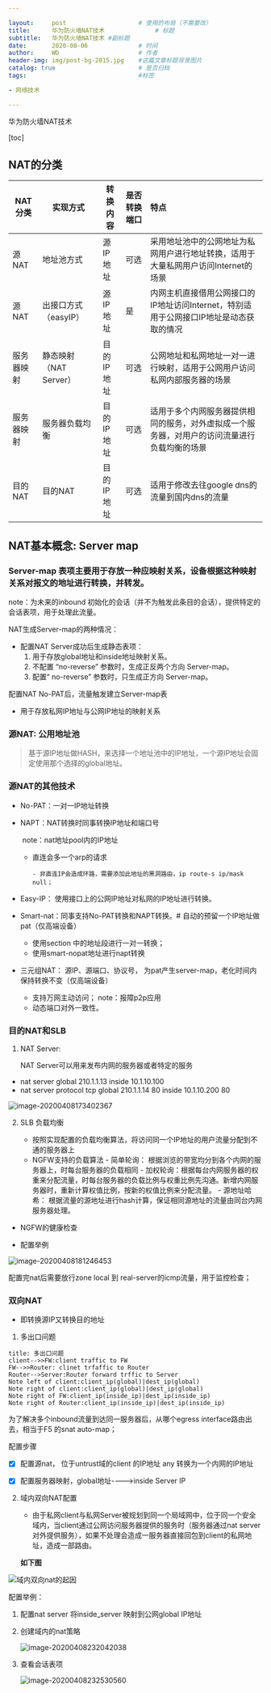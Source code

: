 ```yaml
---

layout:     post   				    # 使用的布局（不需要改）
title:      华为防火墙NAT技术 				# 标题 
subtitle:   华为防火墙NAT技术 #副标题
date:       2020-08-06 				# 时间
author:     WD 						# 作者
header-img: img/post-bg-2015.jpg 	#这篇文章标题背景图片
catalog: true 						# 是否归档
tags:								#标签

- 网络技术

---
```




华为防火墙NAT技术

[toc]



## NAT的分类

| NAT 分类   | 实现方式               | 转换内容   | 是否转换端口 | 特点                                                         |
| ---------- | ---------------------- | ---------- | ------------ | :----------------------------------------------------------- |
| 源NAT      | 地址池方式             | 源IP地址   | 可选         | 采用地址池中的公网地址为私网用户进行地址转换，适用于大量私网用户访问Internet的场景 |
| 源NAT      | 出接口方式（easyIP）   | 源IP地址   | 是           | 内网主机直接借用公网接口的IP地址访问Internet，特别适用于公网接口IP地址是动态获取的情况 |
| 服务器映射 | 静态映射（NAT Server） | 目的IP地址 | 可选         | 公网地址和私网地址一对一进行映射，适用于公网用户访问私网内部服务器的场景 |
| 服务器映射 | 服务器负载均衡         | 目的IP地址 | 可选         | 适用于多个内网服务器提供相同的服务，对外虚拟成一个服务器，对用户的访问流量进行负载均衡的场景 |
| 目的NAT    | 目的NAT                | 目的IP地址 | 可选         | 适用于修改去往google dns的流量到国内dns的流量                |



## NAT基本概念: Server map

### Server-map 表项主要用于存放一种应映射关系，设备根据这种映射关系对报文的地址进行转换，并转发。

note：为未来的inbound 初始化的会话（并不为触发此条目的会话），提供特定的会话表项，用于处理此流量。

NAT生成Server-map的两种情况：

- 配置NAT Server成功后生成静态表项：
  1. 用于存放global地址和inside地址映射关系。
  2. 不配置 “no-reverse” 参数时，生成正反两个方向 Server-map。
  3. 配置“ no-reverse” 参数时，只生成正方向 Server-map。

配置NAT No-PAT后，流量触发建立Server-map表

- 用于存放私网IP地址与公网IP地址的映射关系

### 源NAT:  公用地址池

> 基于源IP地址做HASH，来选择一个地址池中的IP地址，一个源IP地址会固定使用那个选择的global地址。

### 源NAT的其他技术

- No-PAT：一对一IP地址转换

- NAPT：NAT转换时同事转换IP地址和端口号

  ​	note：nat地址pool内的IP地址

  - 直连会多一个arp的请求

  		- 非直连IP会造成环路，需要添加此地址的黑洞路由，ip route-s ip/mask null；

- Easy-IP： 使用接口上的公网IP地址对私网的IP地址进行转换。

- Smart-nat：同事支持No-PAT转换和NAPT转换。# 自动的预留一个IP地址做pat（仅高端设备）

  - 使用section 中的地址段进行一对一转换；
  - 使用smart-nopat地址进行napt转换

- 三元组NAT： 源IP、源端口、协议号， 为pat产生server-map，老化时间内保持转换不变（仅高端设备）

  - 支持万网主动访问； note：报障p2p应用
  - 动态端口对外一致性。



### 目的NAT和SLB

1. NAT Server: 

   NAT Server可以用来发布内网的服务器或者特定的服务

- nat server global 210.1.1.13 inside 10.1.10.100
- nat server protocol tcp global 210.1.1.14 80 inside 10.1.10.200 80

![image-20200408173402367](..\img\image-20200408173402367.png)



2. SLB 负载均衡

    - 按照实现配置的负载均衡算法，将访问同一个IP地址的用户流量分配到不通的服务器上
   - NGFW支持的负载算法
         - 简单轮询： 根据浏览的带宽均分到各个内网的服务器上，时每台服务器的负载相同
         - 加权轮询：根据每台内网服务器的权重来分配流量，时每台服务器的负载比例与权重比例先沟通。新增内网服务器时，重新计算权值比例，按新的权值比例来分配流量。
         - 源地址哈希： 根据流量的源地址进行hash计算，保证相同源地址的流量由同台内网服务器处理。
- NGFW的健康检查

- 配置举例

![image-20200408181246453](..\img\image-20200408181246453.png)

配置完nat后需要放行zone local 到  real-server的icmp流量，用于监控检查；

### 双向NAT

- 即转换源IP又转换目的地址

1. 多出口问题

```sequence
title: 多出口问题
client-->>FW:client traffic to FW
FW-->>Router: clinet trfaffic to Router
Router-->Server:Router forward trffic to Server
Note left of client:client_ip(global)|dest_ip(global)
Note right of client:client_ip(global)|dest_ip(global)
Note right of FW:client_ip(inside_ip)|dest_ip(inside_ip)
Note right of Router:client_ip(inside_ip)|dest_ip(inside_ip)
```



为了解决多个inbound流量到达同一服务器后，从哪个egress interface路由出去，相当于F5 的snat auto-map；

配置步骤

- [x] 配置源nat， 位于untrust域的client 的IP地址 any 转换为一个内网的IP地址

- [x] 配置服务器映射，global地址---->inside Server IP

2. 域内双向NAT配置

   - 由于私网client与私网Server被规划到同一个局域网中，位于同一个安全域内，当client通过公网访问服务器提供的服务时（服务器通过nat server对外提供服务），如果不处理会造成一服务器直接回包到client的私网地址，造成一部路由。

   

   **如下图**

![域内双向nat的起因](..\img\image-20200408231508575.png)

配置举例：

1. 配置nat server 将inside_server 映射到公网global IP地址

2. 创建域内的nat策略

   ![image-20200408232042038](..\img\image-20200408232042038.png)  



3. 查看会话表项

   ![image-20200408232530560](..\img\image-20200408232530560.png)




